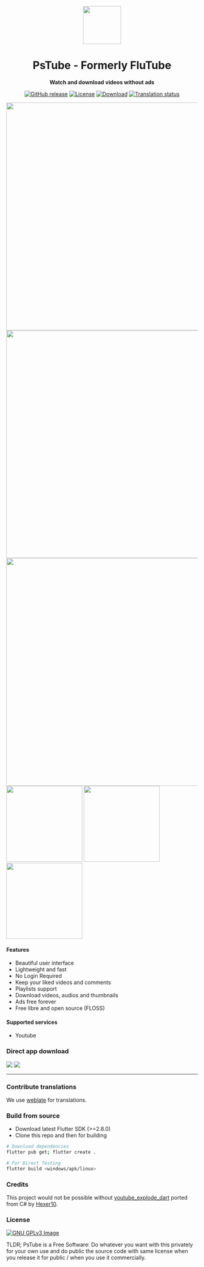 <p align="center">
<img width="100" src="https://raw.githubusercontent.com/prateekmedia/pstube/main/assets/pstube.png">
</p>
<h1 align="center">PsTube - Formerly FluTube</h1>
<p align="center"><b>Watch and download videos without ads</b></p>
<p align="center">
<a href="https://github.com/prateekmedia/pstube/releases"><img alt="GitHub release" src="https://img.shields.io/github/v/release/prateekmedia/pstube"/></a> <a href="LICENSE"><img alt="License" src="https://img.shields.io/github/license/prateekmedia/pstube?color=blue"/></a> <a href="#direct-app-download"><img alt="Download" src="https://img.shields.io/badge/Download-git-blue"/></a> <a href="https://hosted.weblate.org/engage/pstube/"><img src="https://hosted.weblate.org/widgets/pstube/-/app/svg-badge.svg" alt="Translation status" /></a>
</p>

<img src="https://github.com/prateekmedia/pstube/blob/main/assets/screenshots/home-desktop.jpg?raw=true" width="600"/> <img src="https://github.com/prateekmedia/pstube/blob/main/assets/screenshots/search-desktop.jpg?raw=true" width="600"/> <img src="https://github.com/prateekmedia/pstube/blob/main/assets/screenshots/video-desktop.jpg?raw=true" width="600"/> <img src="https://github.com/prateekmedia/pstube/blob/main/assets/screenshots/home-mobile.jpg?raw=true" width="200"/> <img src="https://github.com/prateekmedia/pstube/blob/main/assets/screenshots/search-mobile.jpg?raw=true" width="200"/> <img src="https://github.com/prateekmedia/pstube/blob/main/assets/screenshots/video-mobile.jpg?raw=true" width="200"/> 

<h4>Features</h4>
<ul>
    <li>Beautiful user interface</li>
    <li>Lightweight and fast</li>
    <li>No Login Required</li>
    <li>Keep your liked videos and comments</li>
    <li>Playlists support</li>
    <li>Download videos, audios and thumbnails</li>
    <li>Ads free forever</li>
    <li>Free libre and open source (FLOSS)</li>
</ul>

<h4>Supported services</h4>
<ul>
    <li>Youtube</li>
</ul>

### Direct app download

<a href="https://github.com/prateekmedia/pstube/releases/latest/"><img src="https://img.shields.io/badge/Download latest version-indigo?style=for-the-badge&logo=Github"/></a>  <a href="https://github.com/prateekmedia/pstube/releases/continuous/"><img src="https://img.shields.io/badge/Download nightly build-157?style=for-the-badge&logo=Github"/></a>

---

### Contribute translations

We use [weblate](https://hosted.weblate.org/projects/pstube/) for translations.

### Build from source

- Download latest Flutter SDK (>=2.8.0)
- Clone this repo and then for building

```bash
# Download dependencies
flutter pub get; flutter create .

# For Direct Testing
flutter build <windows/apk/linux>
```

### Credits

This project would not be possible without [youtube_explode_dart](https://github.com/Hexer10/youtube_explode_dart/) ported from C# by [Hexer10](https://github.com/Hexer10).

### License

[![GNU GPLv3 Image](https://www.gnu.org/graphics/gplv3-127x51.png)](https://www.gnu.org/licenses/gpl-3.0.en.html)

TLDR;
PsTube is a Free Software: Do whatever you want with this privately for your own use and do public the source code with same license when you release it for public / when you use it commercially.
